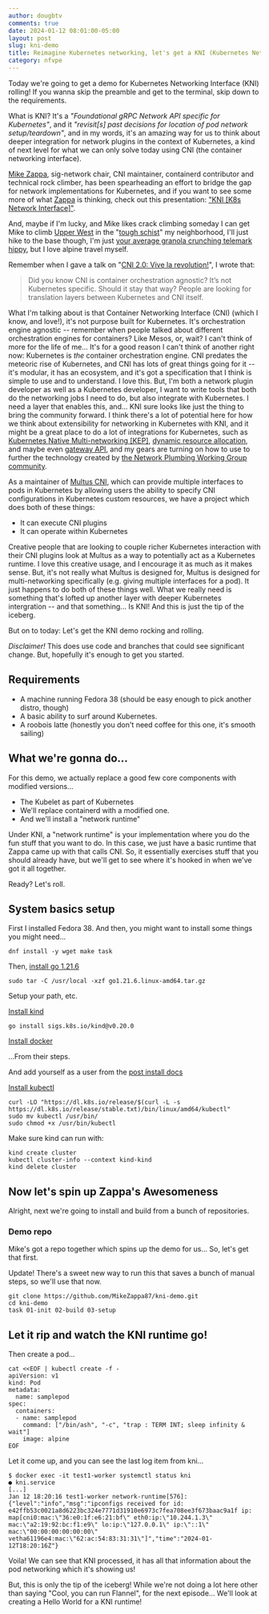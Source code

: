```yaml
---
author: dougbtv
comments: true
date: 2024-01-12 08:01:00-05:00
layout: post
slug: kni-demo
title: Reimagine Kubernetes networking, let's get a KNI (Kubernetes Networking Interface/reImagined) demo going!
category: nfvpe
---
```


Today we're going to get a demo for Kubernetes Networking Interface (KNI) rolling! If you wanna skip the preamble and get to the terminal, skip down to the requirements.

What is KNI? It's a *"Foundational gRPC Network API specific for Kubernetes"*, and it *"revisit[s] past decisions for location of pod network setup/teardown"*, and in my words, it's an amazing way for us to think about deeper integration for network plugins in the context of Kubernetes, a kind of next level for what we can only solve today using CNI (the container networking interface).

[Mike Zappa](https://github.com/MikeZappa87), sig-network chair, CNI maintainer, containerd contributor and technical rock climber, has been spearheading an effort to bridge the gap for network implementations for Kubernetes, and if you want to see some more of what [Zappa](https://github.com/MikeZappa87) is thinking, check out this presentation: ["KNI [K8s Network Interface]"](https://docs.google.com/presentation/d/1n-JrQ07gXPrF37jawDunqZlLJFziCZse-aVzFYPLYTQ/edit#slide=id.p). 

And, maybe if I'm lucky, and Mike likes crack climbing someday I can get Mike to climb [Upper West](https://cragvt.org/upper-west/) in the "[tough schist](https://www.vermontrock.com/)" my neighborhood, I'll just hike to the base though, I'm just [your average granola crunching telemark hippy](https://www.reddit.com/r/skiing/comments/f4rul2/trying_to_catch_this_asshole_who_stole_my_granola/), but I love alpine travel myself.

Remember when I gave a talk on "[CNI 2.0: Vive la revolution!](https://archive.fosdem.org/2023/schedule/event/cni_2_0/)", I wrote that:

> Did you know CNI is container orchestration agnostic? It’s not Kubernetes specific. Should it stay that way? People are looking for translation layers between Kubernetes and CNI itself.

What I'm talking about is that Container Networking Interface (CNI) (which I know, and love!), it's not purpose built for Kubernetes. It's orchestration engine agnostic -- remember when people talked about different orchestration engines for containers? Like Mesos, or, wait? I can't think of more for the life of me... It's for a good reason I can't think of another right now: Kubernetes is *the* container orchestration engine. CNI predates the meteoric rise of Kubernetes, and CNI has lots of great things going for it -- it's modular, it has an ecosystem, and it's got a specification that I think is simple to use and to understand. I love this. But, I'm both a network plugin developer as well as a Kubernetes developer, I want to write tools that both do the networking jobs I need to do, but also integrate with Kubernetes. I need a layer that enables this, and... KNI sure looks like just the thing to bring the community forward. I think there's a lot of potential here for how we think about extensibility for networking in Kubernetes with KNI, and it might be a great place to do a lot of integrations for Kubernetes, such as [Kubernetes Native Multi-networking [KEP]](https://github.com/kubernetes/enhancements/pull/3700), [dynamic resource allocation](https://kubernetes.io/docs/concepts/scheduling-eviction/dynamic-resource-allocation/), and maybe even [gateway API](https://gateway-api.sigs.k8s.io/), and my gears are turning on how to use to further the technology created by [the Network Plumbing Working Group community](https://github.com/k8snetworkplumbingwg/community).

As a maintainer of [Multus CNI](https://github.com/k8snetworkplumbingwg/multus-cni), which can provide multiple interfaces to pods in Kubernetes by allowing users the ability to specify CNI configurations in Kubernetes custom resources, we have a project which does both of these things:

* It can execute CNI plugins
* It can operate within Kubernetes

Creative people that are looking to couple richer Kubernetes interaction with their CNI plugins look at Multus as a way to potentially act as a Kubernetes runtime. I love this creative usage, and I encourage it as much as it makes sense. But, it's not really what Multus is designed for, Multus is designed for multi-networking specifically (e.g. giving multiple interfaces for a pod). It just happens to do both of these things well. What we really need is something that's lofted up another layer with deeper Kubernetes intergration -- and that something... Is KNI! And this is just the tip of the iceberg.

But on to today: Let's get the KNI demo rocking and rolling.

*Disclaimer!* This does use code and branches that could see significant change. But, hopefully it's enough to get you started.

## Requirements

* A machine running Fedora 38 (should be easy enough to pick another distro, though)
* A basic ability to surf around Kubernetes.
* A roobois latte (honestly you don't need coffee for this one, it's smooth sailing)

## What we're gonna do...

For this demo, we actually replace a good few core components with modified versions...

* The Kubelet as part of Kubernetes
* We'll replace containerd with a modified one.
* And we'll install a "network runtime"

Under KNI, a "network runtime" is your implementation where you do the fun stuff that you want to do. In this case, we just have a basic runtime that Zappa came up with that calls CNI. So, it essentially exercises stuff that you should already have, but we'll get to see where it's hooked in when we've got it all together.

Ready? Let's roll.

## System basics setup

First I installed Fedora 38. And then, you might want to install some things you might need...

```
dnf install -y wget make task
```

Then, [install go 1.21.6](https://go.dev/doc/install)

```
sudo tar -C /usr/local -xzf go1.21.6.linux-amd64.tar.gz
```

Setup your path, etc.

[Install kind](https://kind.sigs.k8s.io/)

```
go install sigs.k8s.io/kind@v0.20.0
```

[Install docker](https://docs.docker.com/engine/install/fedora/)

...From their steps.

And add yourself as a user from the [post install docs](https://docs.docker.com/engine/install/linux-postinstall/)

[Install kubectl](https://kubernetes.io/docs/tasks/tools/install-kubectl-linux/)

```
curl -LO "https://dl.k8s.io/release/$(curl -L -s https://dl.k8s.io/release/stable.txt)/bin/linux/amd64/kubectl"
sudo mv kubectl /usr/bin/
sudo chmod +x /usr/bin/kubectl
```

Make sure kind can run with:

```
kind create cluster
kubectl cluster-info --context kind-kind
kind delete cluster
```

## Now let's spin up Zappa's Awesomeness

Alright, next we're going to install and build from a bunch of repositories.

### Demo repo

Mike's got a repo together which spins up the demo for us... So, let's get that first.

Update! There's a sweet new way to run this that saves a bunch of manual steps, so we'll use that now.

```
git clone https://github.com/MikeZappa87/kni-demo.git
cd kni-demo
task 01-init 02-build 03-setup
```

## Let it rip and watch the KNI runtime go!

Then create a pod...

```
cat <<EOF | kubectl create -f -
apiVersion: v1
kind: Pod
metadata:
  name: samplepod
spec:
  containers:
  - name: samplepod
    command: ["/bin/ash", "-c", "trap : TERM INT; sleep infinity & wait"]
    image: alpine
EOF
```

Let it come up, and you can see the last log item from kni...

```
$ docker exec -it test1-worker systemctl status kni
● kni.service
[...]
Jan 12 18:20:16 test1-worker network-runtime[576]: {"level":"info","msg":"ipconfigs received for id: e42ffb53c0021a8d6223bc324e7771d31910e6973c7fea708ee3f673baac9a1f ip: map[cni0:mac:\"36:e0:1f:e6:21:bf\" eth0:ip:\"10.244.1.3\" mac:\"a2:19:92:bc:f1:e9\" lo:ip:\"127.0.0.1\" ip:\"::1\" mac:\"00:00:00:00:00:00\" vetha61196e4:mac:\"62:ac:54:83:31:31\"]","time":"2024-01-12T18:20:16Z"}
```

Voila! We can see that KNI processed, it has all that information about the pod networking which it's showing us!

But, this is only the tip of the iceberg! While we're not doing a lot here other than saying "Cool, you can run Flannel", for the next episode... We'll look at creating a Hello World for a KNI runtime!

